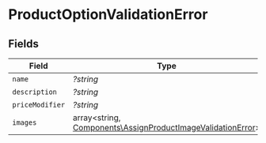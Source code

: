 # ProductOptionValidationError


## Fields

| Field                                                                                                                       | Type                                                                                                                        | Required                                                                                                                    | Description                                                                                                                 |
| --------------------------------------------------------------------------------------------------------------------------- | --------------------------------------------------------------------------------------------------------------------------- | --------------------------------------------------------------------------------------------------------------------------- | --------------------------------------------------------------------------------------------------------------------------- |
| `name`                                                                                                                      | *?string*                                                                                                                   | :heavy_minus_sign:                                                                                                          | N/A                                                                                                                         |
| `description`                                                                                                               | *?string*                                                                                                                   | :heavy_minus_sign:                                                                                                          | N/A                                                                                                                         |
| `priceModifier`                                                                                                             | *?string*                                                                                                                   | :heavy_minus_sign:                                                                                                          | N/A                                                                                                                         |
| `images`                                                                                                                    | array<string, [Components\AssignProductImageValidationError](../../Models/Components/AssignProductImageValidationError.md)> | :heavy_minus_sign:                                                                                                          | N/A                                                                                                                         |